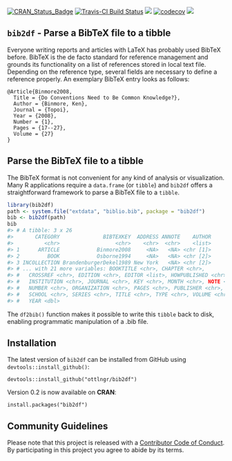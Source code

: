 
<!-- README.md is generated from README.Rmd. Please edit that file -->
[![CRAN\_Status\_Badge](http://www.r-pkg.org/badges/version/bib2df)](https://cran.r-project.org/package=bib2df) [![Travis-CI Build Status](https://travis-ci.org/ottlngr/bib2df.svg?branch=master)](https://travis-ci.org/ottlngr/bib2df) [![](http://cranlogs.r-pkg.org/badges/bib2df)](http://cran.rstudio.com/web/packages/bib2df/index.html) [![codecov](https://codecov.io/gh/ottlngr/bib2df/branch/master/graph/badge.svg)](https://codecov.io/gh/ottlngr/bib2df) [![](https://badges.ropensci.org/124_status.svg)](https://github.com/ropensci/onboarding/issues/124)

`bib2df` - Parse a BibTeX file to a tibble
------------------------------------------

Everyone writing reports and articles with LaTeX has probably used BibTeX before. BibTeX is the de facto standard for reference management and grounds its functionality on a list of references stored in local text file. Depending on the reference type, several fields are necessary to define a reference properly. An exemplary BibTeX entry looks as follows:

    @Article{Binmore2008,
      Title = {Do Conventions Need to Be Common Knowledge?},
      Author = {Binmore, Ken},
      Journal = {Topoi},
      Year = {2008},
      Number = {1},
      Pages = {17--27},
      Volume = {27}
    }

Parse the BibTeX file to a tibble
---------------------------------

The BibTeX format is not convenient for any kind of analysis or visualization. Many R applications require a `data.frame` (or `tibble`) and `bib2df` offers a straightforward framework to parse a BibTeX file to a `tibble`.

``` r
library(bib2df)
path <- system.file("extdata", "biblio.bib", package = "bib2df")
bib <- bib2df(path)
bib
#> # A tibble: 3 x 26
#>       CATEGORY              BIBTEXKEY  ADDRESS ANNOTE    AUTHOR
#>          <chr>                  <chr>    <chr>  <chr>    <list>
#> 1      ARTICLE            Binmore2008     <NA>   <NA> <chr [1]>
#> 2         BOOK            Osborne1994     <NA>   <NA> <chr [2]>
#> 3 INCOLLECTION BrandenburgerDekel1989 New York   <NA> <chr [2]>
#> # ... with 21 more variables: BOOKTITLE <chr>, CHAPTER <chr>,
#> #   CROSSREF <chr>, EDITION <chr>, EDITOR <list>, HOWPUBLISHED <chr>,
#> #   INSTITUTION <chr>, JOURNAL <chr>, KEY <chr>, MONTH <chr>, NOTE <chr>,
#> #   NUMBER <chr>, ORGANIZATION <chr>, PAGES <chr>, PUBLISHER <chr>,
#> #   SCHOOL <chr>, SERIES <chr>, TITLE <chr>, TYPE <chr>, VOLUME <chr>,
#> #   YEAR <dbl>
```

The `df2bib()` function makes it possible to write this `tibble` back to disk, enabling programmatic manipulation of a .bib file.

Installation
------------

The latest version of `bib2df` can be installed from GitHub using `devtools::install_github()`:

    devtools::install_github("ottlngr/bib2df")

Version 0.2 is now available on **CRAN**:

    install.packages("bib2df")

Community Guidelines
--------------------

Please note that this project is released with a [Contributor Code of Conduct](CONDUCT.md). By participating in this project you agree to abide by its terms.
